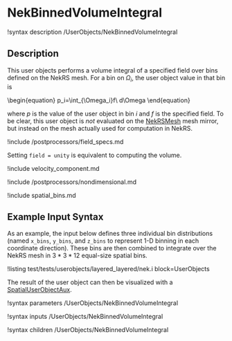 # NekBinnedVolumeIntegral

!syntax description /UserObjects/NekBinnedVolumeIntegral

## Description

This user objects performs a volume integral of a specified field
over bins defined on the NekRS mesh. For a bin on $\Omega_i$,
the user object value in that bin is

\begin{equation}
p_i=\int_{\Omega_i}f\ d\Omega
\end{equation}

where $p$ is the value of the user object in bin $i$ and
$f$ is the specified field.
To be clear, this user object is *not* evaluated on the
[NekRSMesh](/mesh/NekRSMesh.md) mesh mirror, but instead on the mesh actually
used for computation in NekRS.

!include /postprocessors/field_specs.md

Setting `field = unity` is equivalent to computing the volume.

!include velocity_component.md

!include /postprocessors/nondimensional.md

!include spatial_bins.md

## Example Input Syntax

As an example, the input below defines three individual bin distributions
(named `x_bins`, `y_bins`, and `z_bins` to represent 1-D binning in each
coordinate direction). These bins are then combined to integrate
over the NekRS mesh in $3*3*12$ equal-size spatial bins.

!listing test/tests/userobjects/layered_layered/nek.i
  block=UserObjects

The result of the user object can then be visualized with a
[SpatialUserObjectAux](https://mooseframework.inl.gov/source/auxkernels/SpatialUserObjectAux.html).

!syntax parameters /UserObjects/NekBinnedVolumeIntegral

!syntax inputs /UserObjects/NekBinnedVolumeIntegral

!syntax children /UserObjects/NekBinnedVolumeIntegral
